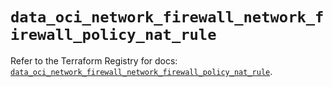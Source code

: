 # `data_oci_network_firewall_network_firewall_policy_nat_rule`

Refer to the Terraform Registry for docs: [`data_oci_network_firewall_network_firewall_policy_nat_rule`](https://registry.terraform.io/providers/hashicorp/oci/7.19.0/docs/data-sources/network_firewall_network_firewall_policy_nat_rule).
